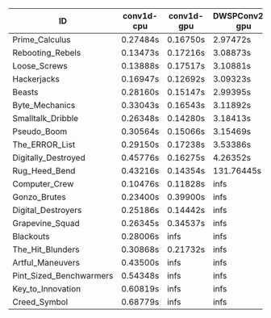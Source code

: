 |ID|conv1d-cpu|conv1d-gpu|DWSPConv2D-gpu|gemm-gpu|avg|
|-|-|-|-|-|-|
|Prime_Calculus|0.27484s|0.16750s|2.97472s|1.75712s|1.29355s|
|Rebooting_Rebels|0.13473s|0.17216s|3.08873s|1.84943s|1.31126s|
|Loose_Screws|0.13888s|0.17517s|3.10881s|1.82677s|1.31241s|
|Hackerjacks|0.16947s|0.12692s|3.09323s|1.99731s|1.34674s|
|Beasts|0.28160s|0.15147s|2.99395s|2.01559s|1.36065s|
|Byte_Mechanics|0.33043s|0.16543s|3.11892s|1.95579s|1.39264s|
|Smalltalk_Dribble|0.26348s|0.14280s|3.18413s|2.03417s|1.40614s|
|Pseudo_Boom|0.30564s|0.15066s|3.15469s|2.03102s|1.41050s|
|The_ERROR_List|0.29150s|0.17238s|3.53386s|2.31880s|1.57913s|
|Digitally_Destroyed|0.45776s|0.16275s|4.26352s|2.56563s|1.86241s|
|Rug_Heed_Bend|0.43216s|0.14354s|131.76445s|4.48834s|34.20712s|
|Computer_Crew|0.10476s|0.11828s|infs|4.53766s|infs|
|Gonzo_Brutes|0.23400s|0.39900s|infs|4.53171s|infs|
|Digital_Destroyers|0.25186s|0.14442s|infs|2.02208s|infs|
|Grapevine_Squad|0.26345s|0.34537s|infs|1.81195s|infs|
|Blackouts|0.28006s|infs|infs|1.86423s|infs|
|The_Hit_Blunders|0.30868s|0.21732s|infs|1.96792s|infs|
|Artful_Maneuvers|0.43500s|infs|infs|4.54183s|infs|
|Pint_Sized_Benchwarmers|0.54348s|infs|infs|4.54384s|infs|
|Key_to_Innovation|0.60819s|infs|infs|4.62286s|infs|
|Creed_Symbol|0.68779s|infs|infs|4.58496s|infs|
